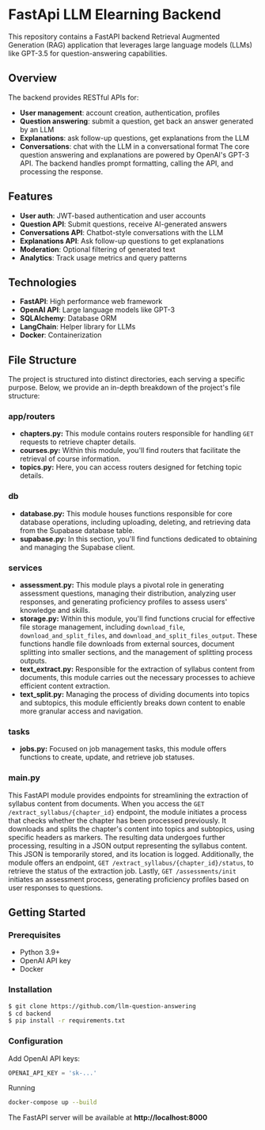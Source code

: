 # FastApi LLM Elearning Backend

This repository contains a FastAPI backend Retrieval Augmented Generation (RAG) application that leverages large language models (LLMs) like GPT-3.5 for question-answering capabilities.

## Overview
The backend provides RESTful APIs for:
- **User management**: account creation, authentication, profiles
- **Question answering**: submit a question, get back an answer generated by an LLM
- **Explanations**: ask follow-up questions, get explanations from the LLM
- **Conversations**: chat with the LLM in a conversational format
The core question answering and explanations are powered by OpenAI's GPT-3 API. The backend handles prompt formatting, calling the API, and processing the response.

## Features
- **User auth**: JWT-based authentication and user accounts
- **Question API**: Submit questions, receive AI-generated answers
- **Conversations API**: Chatbot-style conversations with the LLM
- **Explanations API**: Ask follow-up questions to get explanations
- **Moderation**: Optional filtering of generated text
- **Analytics**: Track usage metrics and query patterns

## Technologies
- **FastAPI**: High performance web framework
- **OpenAI API**: Large language models like GPT-3
- **SQLAlchemy**: Database ORM
- **LangChain**: Helper library for LLMs
- **Docker**: Containerization

## File Structure
The project is structured into distinct directories, each serving a specific purpose. Below, we provide an in-depth breakdown of the project's file structure:

### app/routers
- **chapters.py:** This module contains routers responsible for handling `GET` requests to retrieve chapter details.
- **courses.py:** Within this module, you'll find routers that facilitate the retrieval of course information.
- **topics.py:** Here, you can access routers designed for fetching topic details.

### db
- **database.py:** This module houses functions responsible for core database operations, including uploading, deleting, and retrieving data from the Supabase database table.
- **supabase.py:** In this section, you'll find functions dedicated to obtaining and managing the Supabase client.

### services
- **assessment.py:** This module plays a pivotal role in generating assessment questions, managing their distribution, analyzing user responses, and generating proficiency profiles to assess users' knowledge and skills.
- **storage.py:** Within this module, you'll find functions crucial for effective file storage management, including `download_file`, `download_and_split_files`, and `download_and_split_files_output`. These functions handle file downloads from external sources, document splitting into smaller sections, and the management of splitting process outputs.
- **text_extract.py:** Responsible for the extraction of syllabus content from documents, this module carries out the necessary processes to achieve efficient content extraction.
- **text_split.py:** Managing the process of dividing documents into topics and subtopics, this module efficiently breaks down content to enable more granular access and navigation.

### tasks
- **jobs.py:** Focused on job management tasks, this module offers functions to create, update, and retrieve job statuses.

### main.py
This FastAPI module provides endpoints for streamlining the extraction of syllabus content from documents. When you access the `GET /extract_syllabus/{chapter_id}` endpoint, the module initiates a process that checks whether the chapter has been processed previously. It downloads and splits the chapter's content into topics and subtopics, using specific headers as markers. The resulting data undergoes further processing, resulting in a JSON output representing the syllabus content. This JSON is temporarily stored, and its location is logged. Additionally, the module offers an endpoint, `GET /extract_syllabus/{chapter_id}/status`, to retrieve the status of the extraction job. Lastly, `GET /assessments/init` initiates an assessment process, generating proficiency profiles based on user responses to questions.

## Getting Started

### Prerequisites
- Python 3.9+
- OpenAI API key
- Docker

### Installation
```bash
$ git clone https://github.com/llm-question-answering
$ cd backend
$ pip install -r requirements.txt
```

### Configuration
Add OpenAI API keys:

```python
OPENAI_API_KEY = 'sk-...' 
```

Running

```bash
docker-compose up --build
```
The FastAPI server will be available at **http://localhost:8000**
